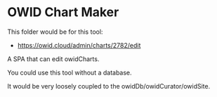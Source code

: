 # OWID Chart Maker

This folder would be for this tool:

-   https://owid.cloud/admin/charts/2782/edit

A SPA that can edit owidCharts.

You could use this tool without a database.

It would be very loosely coupled to the owidDb/owidCurator/owidSite.
